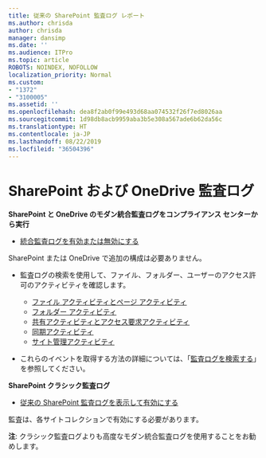 ```yaml
---
title: 従来の SharePoint 監査ログ レポート
ms.author: chrisda
author: chrisda
manager: dansimp
ms.date: ''
ms.audience: ITPro
ms.topic: article
ROBOTS: NOINDEX, NOFOLLOW
localization_priority: Normal
ms.custom:
- "1372"
- "3100005"
ms.assetid: ''
ms.openlocfilehash: dea8f2ab0f99e493d68aa074532f26f7ed8026aa
ms.sourcegitcommit: 1d98db8acb9959aba3b5e308a567ade6b62da56c
ms.translationtype: HT
ms.contentlocale: ja-JP
ms.lasthandoff: 08/22/2019
ms.locfileid: "36504396"
---
```

# <a name="sharepoint-and-onedrive-audit-logs"></a>SharePoint および OneDrive 監査ログ

**SharePoint と OneDrive のモダン統合監査ログをコンプライアンス センターから実行**

- [統合監査ログを有効または無効にする](https://docs.microsoft.com/office365/securitycompliance/turn-audit-log-search-on-or-off) 

SharePoint または OneDrive で追加の構成は必要ありません。

- 監査ログの検索を使用して、ファイル、フォルダー、ユーザーのアクセス許可のアクティビティを確認します。

    - [ファイル アクティビティとページ アクティビティ](https://docs.microsoft.com/office365/securitycompliance/search-the-audit-log-in-security-and-compliance)
    - [フォルダー アクティビティ](https://docs.microsoft.com/office365/securitycompliance/search-the-audit-log-in-security-and-compliance#folder-activities)
    - [共有アクティビティとアクセス要求アクティビティ](https://docs.microsoft.com/office365/securitycompliance/search-the-audit-log-in-security-and-compliance#sharing-and-access-request-activities)
    - [同期アクティビティ](https://docs.microsoft.com/office365/securitycompliance/search-the-audit-log-in-security-and-compliance#synchronization-activities)
    - [サイト管理アクティビティ](https://docs.microsoft.com/office365/securitycompliance/search-the-audit-log-in-security-and-compliance#site-administration-activities)
- これらのイベントを取得する方法の詳細については、「[監査ログを検索する](https://docs.microsoft.com/office365/securitycompliance/search-the-audit-log-in-security-and-compliance#search-the-audit-log)」を参照してください。

**SharePoint クラシック監査ログ**

- [従来の SharePoint 監査ログを表示して有効にする](https://support.office.com/article/view-audit-log-reports-b37c5869-1b47-4a82-a30d-ea20070fe527)

監査は、各サイトコレクションで有効にする必要があります。 

**注**: クラシック監査ログよりも高度なモダン統合監査ログを使用することをお勧めします。

